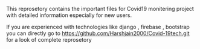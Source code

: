This reprosetory contains the important files for Covid19 monitering project with detailed information especially for new users.

If you are experienced with technologies like django , firebase , bootstrap you can directly go to https://github.com/Harshjain2000/Covid-19tech.git  for a look of complete reprosetory
